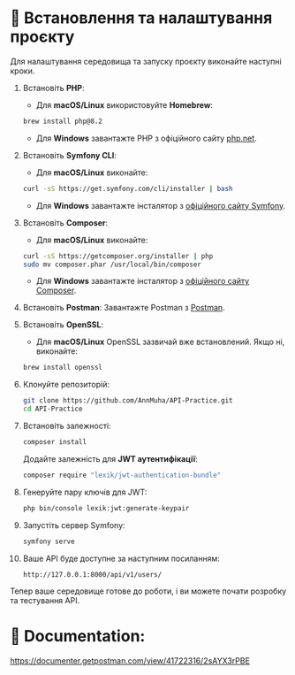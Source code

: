 # 📌 Встановлення та налаштування проєкту

Для налаштування середовища та запуску проєкту виконайте наступні кроки.

1. Встановіть **PHP**:
    - Для **macOS/Linux** використовуйте **Homebrew**:
    ```bash
    brew install php@8.2
    ```
    - Для **Windows** завантажте PHP з офіційного сайту [php.net](https://windows.php.net/download).

2. Встановіть **Symfony CLI**:
    - Для **macOS/Linux** виконайте:
    ```bash
    curl -sS https://get.symfony.com/cli/installer | bash
    ```
    - Для **Windows** завантажте інсталятор з [офіційного сайту Symfony](https://symfony.com/download).

3. Встановіть **Composer**:
    - Для **macOS/Linux** виконайте:
    ```bash
    curl -sS https://getcomposer.org/installer | php
    sudo mv composer.phar /usr/local/bin/composer
    ```
    - Для **Windows** завантажте інсталятор з [офіційного сайту Composer](https://getcomposer.org/).

4. Встановіть **Postman**: Завантажте Postman з [Postman](https://www.postman.com/downloads/).

5. Встановіть **OpenSSL**:
    - Для **macOS/Linux** OpenSSL зазвичай вже встановлений. Якщо ні, виконайте:
    ```bash
    brew install openssl
    ```

6. Клонуйте репозиторій:
    ```bash
    git clone https://github.com/AnnMuha/API-Practice.git
    cd API-Practice
    ```

7. Встановіть залежності:
    ```bash
    composer install
    ```
    Додайте залежність для **JWT аутентифікації**:
    ```bash
    composer require "lexik/jwt-authentication-bundle"
    ```

8. Генеруйте пару ключів для JWT:
    ```bash
    php bin/console lexik:jwt:generate-keypair
    ```

9. Запустіть сервер Symfony:
    ```bash
    symfony serve
    ```

10. Ваше API буде доступне за наступним посиланням:
    ```
    http://127.0.0.1:8000/api/v1/users/
    ```

Тепер ваше середовище готове до роботи, і ви можете почати розробку та тестування API.



# 📄 Documentation: 
https://documenter.getpostman.com/view/41722316/2sAYX3rPBE
